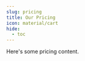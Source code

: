 ```yaml
---
slug: pricing
title: Our Pricing
icon: material/cart
hide:
  - toc
---
```



Here's some pricing content.

[//]: # (end)
```